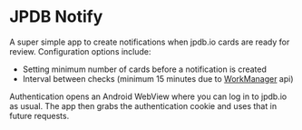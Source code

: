 # JPDB Notify

A super simple app to create notifications when jpdb.io cards are ready for review.
Configuration options include:
- Setting minimum number of cards before a notification is created
- Interval between checks (minimum 15 minutes due to [WorkManager](https://developer.android.com/develop/background-work/background-tasks/persistent/getting-started/define-work#schedule_periodic_work) api)

Authentication opens an Android WebView where you can log in to jpdb.io as usual.
The app then grabs the authentication cookie and uses that in future requests.
